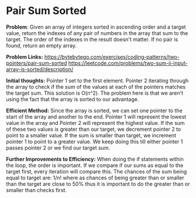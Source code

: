 # Pair Sum Sorted

**Problem**: Given an array of integers sorted in ascending order and a target value, return the indexes of any pair of numbers in the array that sum to the target. The order of the indexes in the result doesn't matter. If no pair is found, return an empty array.

**Problem Links:**
https://bytebytego.com/exercises/coding-patterns/two-pointers/pair-sum-sorted
https://leetcode.com/problems/two-sum-ii-input-array-is-sorted/description/

**Initial thoughts:** Pointer 1 set to the first element. Pointer 2 iterating through the array to check if the sum of the values at each of the pointers matches the target sum. This solution is O(n^2). The problem here is that we aren't using the fact that the array is sorted to our advantage.

**Efficient Method:** Since the array is sorted, we can set one pointer to the start of the array and another to the end. Pointer 1 will represent the lowest value in the array and Pointer 2 will represent the highest value. If the sum of these two values is greater than our target, we decrement pointer 2 to point to a smaller value. If the sum is smaller than target, we increment pointer 1 to point to a greater value. We keep doing this till either pointer 1 passes pointer 2 or we find our target sum.

**Further Improvements to Efficiency:** When doing the if statements within the loop, the order is important. If we compare if our sums as equal to the target first, every iteration will compare this. The chances of the sum being equal to target are: 1/n! where as chances of being greater than or smaller than the target are close to 50% thus it is important to do the greater than or smaller than checks first.

